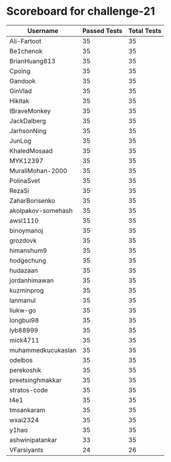 # Scoreboard for challenge-21
| Username   | Passed Tests | Total Tests |
|------------|--------------|-------------|
| Ali-Fartoot | 35 | 35 |
| Be1chenok | 35 | 35 |
| BrianHuang813 | 35 | 35 |
| Cpoing | 35 | 35 |
| Gandook | 35 | 35 |
| GinVlad | 35 | 35 |
| Hikitak | 35 | 35 |
| IBraveMonkey | 35 | 35 |
| JackDalberg | 35 | 35 |
| JarhsonNing | 35 | 35 |
| JunLog | 35 | 35 |
| KhaledMosaad | 35 | 35 |
| MYK12397 | 35 | 35 |
| MuraliMohan-2000 | 35 | 35 |
| PolinaSvet | 35 | 35 |
| RezaSi | 35 | 35 |
| ZaharBorisenko | 35 | 35 |
| akolpakov-somehash | 35 | 35 |
| awsl1110 | 35 | 35 |
| binoymanoj | 35 | 35 |
| grozdovk | 35 | 35 |
| himanshum9 | 35 | 35 |
| hodgechung | 35 | 35 |
| hudazaan | 35 | 35 |
| jordanhimawan | 35 | 35 |
| kuzminprog | 35 | 35 |
| lanmanul | 35 | 35 |
| liukw-go | 35 | 35 |
| longbui98 | 35 | 35 |
| lyb88999 | 35 | 35 |
| mick4711 | 35 | 35 |
| muhammedkucukaslan | 35 | 35 |
| odelbos | 35 | 35 |
| perekoshik | 35 | 35 |
| preetsinghmakkar | 35 | 35 |
| stratos-code | 35 | 35 |
| t4e1 | 35 | 35 |
| tmsankaram | 35 | 35 |
| wxai2324 | 35 | 35 |
| y1hao | 35 | 35 |
| ashwinipatankar | 33 | 35 |
| VFarsiyants | 24 | 26 |

